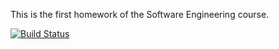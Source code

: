 This is the first homework of the Software Engineering course.

[![Build Status](https://travis-ci.org/Searil/demoapp.svg?branch=master)](https://travis-ci.org/Searil/demoapp)
